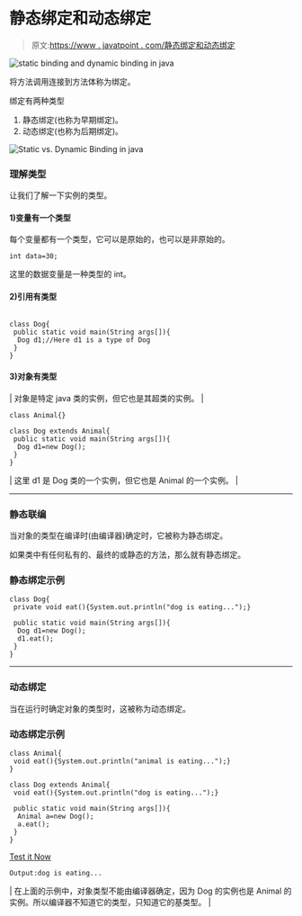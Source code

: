 # 静态绑定和动态绑定

> 原文:[https://www . javatpoint . com/静态绑定和动态绑定](https://www.javatpoint.com/static-binding-and-dynamic-binding)

![static binding and dynamic binding in java](../Images/e88034c058ea300ea1d5ff484221b968.png)

将方法调用连接到方法体称为绑定。

绑定有两种类型

1.  静态绑定(也称为早期绑定)。
2.  动态绑定(也称为后期绑定)。

![Static vs. Dynamic Binding in java](../Images/669e1ba0caf0619e7a7a183cc1cfefab.png)

### 理解类型

让我们了解一下实例的类型。

#### 1)变量有一个类型

每个变量都有一个类型，它可以是原始的，也可以是非原始的。

```
int data=30;

```

这里的数据变量是一种类型的 int。

#### 2)引用有类型

```

class Dog{
 public static void main(String args[]){
  Dog d1;//Here d1 is a type of Dog
 }
}

```

#### 3)对象有类型

| 对象是特定 java 类的实例，但它也是其超类的实例。 |

```
class Animal{}

class Dog extends Animal{
 public static void main(String args[]){
  Dog d1=new Dog();
 }
}

```

| 这里 d1 是 Dog 类的一个实例，但它也是 Animal 的一个实例。 |

* * *

### 静态联编

当对象的类型在编译时(由编译器)确定时，它被称为静态绑定。

如果类中有任何私有的、最终的或静态的方法，那么就有静态绑定。

### 静态绑定示例

```
class Dog{
 private void eat(){System.out.println("dog is eating...");}

 public static void main(String args[]){
  Dog d1=new Dog();
  d1.eat();
 }
}

```

* * *

### 动态绑定

当在运行时确定对象的类型时，这被称为动态绑定。

### 动态绑定示例

```
class Animal{
 void eat(){System.out.println("animal is eating...");}
}

class Dog extends Animal{
 void eat(){System.out.println("dog is eating...");}

 public static void main(String args[]){
  Animal a=new Dog();
  a.eat();
 }
}

```

[Test it Now](https://www.javatpoint.com/opr/test.jsp?filename=Dog)

```
Output:dog is eating...

```

| 在上面的示例中，对象类型不能由编译器确定，因为 Dog 的实例也是 Animal 的实例。所以编译器不知道它的类型，只知道它的基类型。 |